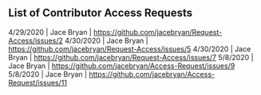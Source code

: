 ## List of Contributor Access Requests
4/29/2020 | Jace Bryan | https://github.com/jacebryan/Request-Access/issues/2
4/30/2020 | Jace Bryan | https://github.com/jacebryan/Request-Access/issues/5
4/30/2020 | Jace Bryan | https://github.com/jacebryan/Request-Access/issues/7
5/8/2020 | Jace Bryan | https://github.com/jacebryan/Access-Request/issues/9
5/8/2020 | Jace Bryan | https://github.com/jacebryan/Access-Request/issues/11
